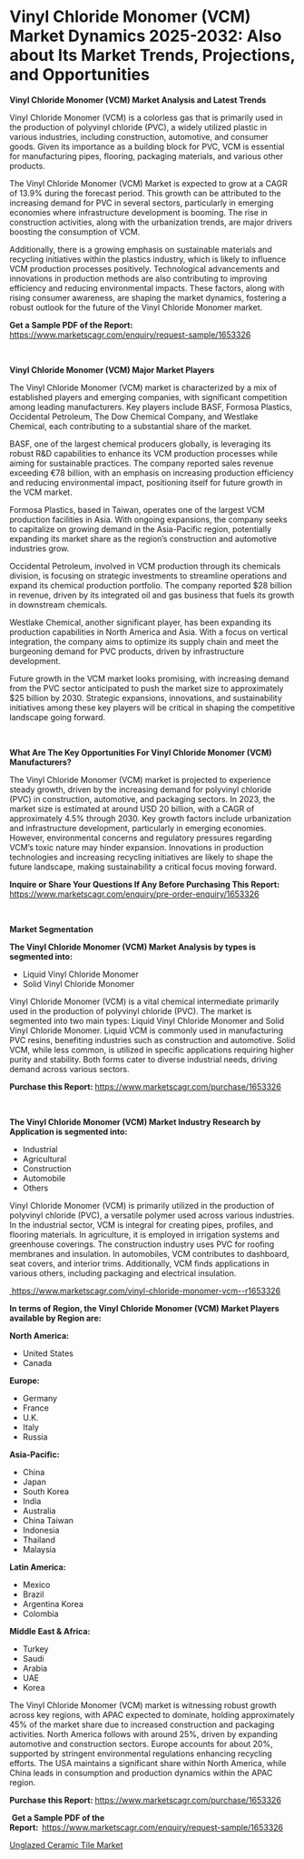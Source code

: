 <p><h1>Vinyl Chloride Monomer (VCM) Market Dynamics 2025-2032: Also about Its Market Trends, Projections, and Opportunities</h1></p><p><strong>Vinyl Chloride Monomer (VCM) Market Analysis and Latest Trends</strong></p>
<p><p>Vinyl Chloride Monomer (VCM) is a colorless gas that is primarily used in the production of polyvinyl chloride (PVC), a widely utilized plastic in various industries, including construction, automotive, and consumer goods. Given its importance as a building block for PVC, VCM is essential for manufacturing pipes, flooring, packaging materials, and various other products.</p><p>The Vinyl Chloride Monomer (VCM) Market is expected to grow at a CAGR of 13.9% during the forecast period. This growth can be attributed to the increasing demand for PVC in several sectors, particularly in emerging economies where infrastructure development is booming. The rise in construction activities, along with the urbanization trends, are major drivers boosting the consumption of VCM.</p><p>Additionally, there is a growing emphasis on sustainable materials and recycling initiatives within the plastics industry, which is likely to influence VCM production processes positively. Technological advancements and innovations in production methods are also contributing to improving efficiency and reducing environmental impacts. These factors, along with rising consumer awareness, are shaping the market dynamics, fostering a robust outlook for the future of the Vinyl Chloride Monomer market.</p></p>
<p><strong>Get a Sample PDF of the Report:&nbsp;</strong> <a href="https://www.marketscagr.com/enquiry/request-sample/1653326?utm_campaign=3191&utm_medium=2&utm_source=Github&utm_content=ia&utm_term=31032025&utm_id=vinyl-chloride-monomer-vcm">https://www.marketscagr.com/enquiry/request-sample/1653326</a></p>
<p>&nbsp;</p>
<p><strong>Vinyl Chloride Monomer (VCM) Major Market Players</strong></p>
<p><p>The Vinyl Chloride Monomer (VCM) market is characterized by a mix of established players and emerging companies, with significant competition among leading manufacturers. Key players include BASF, Formosa Plastics, Occidental Petroleum, The Dow Chemical Company, and Westlake Chemical, each contributing to a substantial share of the market.</p><p>BASF, one of the largest chemical producers globally, is leveraging its robust R&D capabilities to enhance its VCM production processes while aiming for sustainable practices. The company reported sales revenue exceeding €78 billion, with an emphasis on increasing production efficiency and reducing environmental impact, positioning itself for future growth in the VCM market.</p><p>Formosa Plastics, based in Taiwan, operates one of the largest VCM production facilities in Asia. With ongoing expansions, the company seeks to capitalize on growing demand in the Asia-Pacific region, potentially expanding its market share as the region’s construction and automotive industries grow.</p><p>Occidental Petroleum, involved in VCM production through its chemicals division, is focusing on strategic investments to streamline operations and expand its chemical production portfolio. The company reported $28 billion in revenue, driven by its integrated oil and gas business that fuels its growth in downstream chemicals.</p><p>Westlake Chemical, another significant player, has been expanding its production capabilities in North America and Asia. With a focus on vertical integration, the company aims to optimize its supply chain and meet the burgeoning demand for PVC products, driven by infrastructure development.</p><p>Future growth in the VCM market looks promising, with increasing demand from the PVC sector anticipated to push the market size to approximately $25 billion by 2030. Strategic expansions, innovations, and sustainability initiatives among these key players will be critical in shaping the competitive landscape going forward.</p></p>
<p>&nbsp;</p>
<p><strong>What Are The Key Opportunities For Vinyl Chloride Monomer (VCM) Manufacturers?</strong></p>
<p><p>The Vinyl Chloride Monomer (VCM) market is projected to experience steady growth, driven by the increasing demand for polyvinyl chloride (PVC) in construction, automotive, and packaging sectors. In 2023, the market size is estimated at around USD 20 billion, with a CAGR of approximately 4.5% through 2030. Key growth factors include urbanization and infrastructure development, particularly in emerging economies. However, environmental concerns and regulatory pressures regarding VCM’s toxic nature may hinder expansion. Innovations in production technologies and increasing recycling initiatives are likely to shape the future landscape, making sustainability a critical focus moving forward.</p></p>
<p><strong>Inquire or Share Your Questions If Any Before Purchasing This Report:</strong> <a href="https://www.marketscagr.com/enquiry/pre-order-enquiry/1653326?utm_campaign=3191&utm_medium=2&utm_source=Github&utm_content=ia&utm_term=31032025&utm_id=vinyl-chloride-monomer-vcm">https://www.marketscagr.com/enquiry/pre-order-enquiry/1653326</a></p>
<p>&nbsp;</p>
<p><strong>Market Segmentation</strong></p>
<p><strong>The Vinyl Chloride Monomer (VCM) Market Analysis by types is segmented into:</strong></p>
<p><ul><li>Liquid Vinyl Chloride Monomer</li><li>Solid Vinyl Chloride Monomer</li></ul></p>
<p><p>Vinyl Chloride Monomer (VCM) is a vital chemical intermediate primarily used in the production of polyvinyl chloride (PVC). The market is segmented into two main types: Liquid Vinyl Chloride Monomer and Solid Vinyl Chloride Monomer. Liquid VCM is commonly used in manufacturing PVC resins, benefiting industries such as construction and automotive. Solid VCM, while less common, is utilized in specific applications requiring higher purity and stability. Both forms cater to diverse industrial needs, driving demand across various sectors.</p></p>
<p><strong>Purchase this Report:&nbsp;</strong><a href="https://www.marketscagr.com/purchase/1653326?utm_campaign=3191&utm_medium=2&utm_source=Github&utm_content=ia&utm_term=31032025&utm_id=vinyl-chloride-monomer-vcm">https://www.marketscagr.com/purchase/1653326</a></p>
<p>&nbsp;</p>
<p><strong>The Vinyl Chloride Monomer (VCM) Market Industry Research by Application is segmented into:</strong></p>
<p><ul><li>Industrial</li><li>Agricultural</li><li>Construction</li><li>Automobile</li><li>Others</li></ul></p>
<p><p>Vinyl Chloride Monomer (VCM) is primarily utilized in the production of polyvinyl chloride (PVC), a versatile polymer used across various industries. In the industrial sector, VCM is integral for creating pipes, profiles, and flooring materials. In agriculture, it is employed in irrigation systems and greenhouse coverings. The construction industry uses PVC for roofing membranes and insulation. In automobiles, VCM contributes to dashboard, seat covers, and interior trims. Additionally, VCM finds applications in various others, including packaging and electrical insulation.</p></p>
<p><a href="https://www.marketscagr.com/vinyl-chloride-monomer-vcm--r1653326?utm_campaign=3191&utm_medium=2&utm_source=Github&utm_content=ia&utm_term=31032025&utm_id=vinyl-chloride-monomer-vcm">&nbsp;https://www.marketscagr.com/vinyl-chloride-monomer-vcm--r1653326</a></p>
<p><strong>In terms of Region, the Vinyl Chloride Monomer (VCM) Market Players available by Region are:</strong></p>
<p>
    <p> <strong> North America: </strong>
        <ul>
            <li>United States</li>
            <li>Canada</li>
        </ul>
        </p> 
    <p> <strong> Europe: </strong>
        <ul>
            <li>Germany</li>
            <li>France</li>
            <li>U.K.</li>
            <li>Italy</li>
            <li>Russia</li>
        </ul>
        </p> 
    <p> <strong> Asia-Pacific: </strong>
        <ul>
            <li>China</li>
            <li>Japan</li>
            <li>South Korea</li>
            <li>India</li>
            <li>Australia</li>
            <li>China Taiwan</li>
            <li>Indonesia</li>
            <li>Thailand</li>
            <li>Malaysia</li>
        </ul>
        </p> 
    <p> <strong> Latin America: </strong>
        <ul>
            <li>Mexico</li>
            <li>Brazil</li>
            <li>Argentina Korea</li>
            <li>Colombia</li>
        </ul>
        </p> 
    <p> <strong> Middle East & Africa: </strong>
        <ul>
            <li>Turkey</li>
            <li>Saudi</li>
            <li>Arabia</li>
            <li>UAE</li>
            <li>Korea</li>
        </ul>
    </p>
    </p>
<p><p>The Vinyl Chloride Monomer (VCM) market is witnessing robust growth across key regions, with APAC expected to dominate, holding approximately 45% of the market share due to increased construction and packaging activities. North America follows with around 25%, driven by expanding automotive and construction sectors. Europe accounts for about 20%, supported by stringent environmental regulations enhancing recycling efforts. The USA maintains a significant share within North America, while China leads in consumption and production dynamics within the APAC region.</p></p>
<p><strong>Purchase this Report: </strong><a href="https://www.marketscagr.com/purchase/1653326?utm_campaign=3191&utm_medium=2&utm_source=Github&utm_content=ia&utm_term=31032025&utm_id=vinyl-chloride-monomer-vcm">https://www.marketscagr.com/purchase/1653326</a></p>
<p>&nbsp;<strong>Get a Sample PDF of the Report:&nbsp;&nbsp;</strong><a href="https://www.marketscagr.com/enquiry/request-sample/1653326?utm_campaign=3191&utm_medium=2&utm_source=Github&utm_content=ia&utm_term=31032025&utm_id=vinyl-chloride-monomer-vcm">https://www.marketscagr.com/enquiry/request-sample/1653326</a></p>
<p><strong></strong></p>
<p><p><a href="https://github.com/boccalyver5k/Market-Research-Report-List-1/blob/main/unglazed-ceramic-tile-market.md?utm_campaign=3191&utm_medium=2&utm_source=Github&utm_content=ia&utm_term=31032025&utm_id=vinyl-chloride-monomer-vcm">Unglazed Ceramic Tile Market</a></p></p>